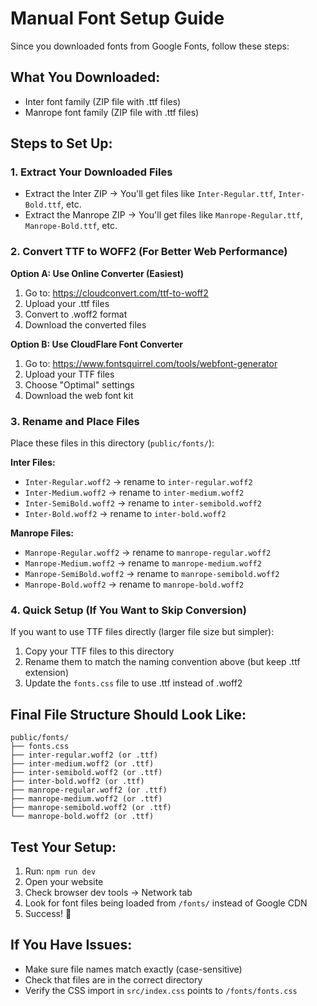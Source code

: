 # Manual Font Setup Guide

Since you downloaded fonts from Google Fonts, follow these steps:

## **What You Downloaded:**

- Inter font family (ZIP file with .ttf files)
- Manrope font family (ZIP file with .ttf files)

## **Steps to Set Up:**

### **1. Extract Your Downloaded Files**

- Extract the Inter ZIP → You'll get files like `Inter-Regular.ttf`, `Inter-Bold.ttf`, etc.
- Extract the Manrope ZIP → You'll get files like `Manrope-Regular.ttf`, `Manrope-Bold.ttf`, etc.

### **2. Convert TTF to WOFF2 (For Better Web Performance)**

**Option A: Use Online Converter (Easiest)**

1. Go to: https://cloudconvert.com/ttf-to-woff2
2. Upload your .ttf files
3. Convert to .woff2 format
4. Download the converted files

**Option B: Use CloudFlare Font Converter**

1. Go to: https://www.fontsquirrel.com/tools/webfont-generator
2. Upload your TTF files
3. Choose "Optimal" settings
4. Download the web font kit

### **3. Rename and Place Files**

Place these files in this directory (`public/fonts/`):

**Inter Files:**

- `Inter-Regular.woff2` → rename to `inter-regular.woff2`
- `Inter-Medium.woff2` → rename to `inter-medium.woff2`
- `Inter-SemiBold.woff2` → rename to `inter-semibold.woff2`
- `Inter-Bold.woff2` → rename to `inter-bold.woff2`

**Manrope Files:**

- `Manrope-Regular.woff2` → rename to `manrope-regular.woff2`
- `Manrope-Medium.woff2` → rename to `manrope-medium.woff2`
- `Manrope-SemiBold.woff2` → rename to `manrope-semibold.woff2`
- `Manrope-Bold.woff2` → rename to `manrope-bold.woff2`

### **4. Quick Setup (If You Want to Skip Conversion)**

If you want to use TTF files directly (larger file size but simpler):

1. Copy your TTF files to this directory
2. Rename them to match the naming convention above (but keep .ttf extension)
3. Update the `fonts.css` file to use .ttf instead of .woff2

## **Final File Structure Should Look Like:**

```
public/fonts/
├── fonts.css
├── inter-regular.woff2 (or .ttf)
├── inter-medium.woff2 (or .ttf)
├── inter-semibold.woff2 (or .ttf)
├── inter-bold.woff2 (or .ttf)
├── manrope-regular.woff2 (or .ttf)
├── manrope-medium.woff2 (or .ttf)
├── manrope-semibold.woff2 (or .ttf)
└── manrope-bold.woff2 (or .ttf)
```

## **Test Your Setup:**

1. Run: `npm run dev`
2. Open your website
3. Check browser dev tools → Network tab
4. Look for font files being loaded from `/fonts/` instead of Google CDN
5. Success! 🎉

## **If You Have Issues:**

- Make sure file names match exactly (case-sensitive)
- Check that files are in the correct directory
- Verify the CSS import in `src/index.css` points to `/fonts/fonts.css`
